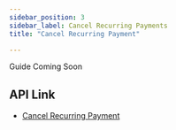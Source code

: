 ```yaml
---
sidebar_position: 3
sidebar_label: Cancel Recurring Payments
title: "Cancel Recurring Payment"

---
```


Guide Coming Soon

## API Link
* [Cancel Recurring Payment](../../api/recurring#cancel-recurring-payment)